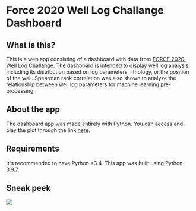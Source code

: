 # Force 2020 Well Log Challange Dashboard
## What is this?
This is a web app consisting of a dashboard with data from [FORCE 2020: Well Log Challange](https://xeek.ai/challenges/force-well-logs/overview). The dashboard is intended to display well log analysis, including its distribution based on log parameters, lithology, or the position of the well. Spearman rank correlation was also shown to analyze the relationship between well log parameters for machine learning pre-processing.

## About the app
The dashboard app was made entirely with Python. You can access and play the plot through the link [here](https://force2020-dash.herokuapp.com).

## Requirements
It's recommended to have Python +3.4. This app was built using Python 3.9.7.

## Sneak peek
![](https://media.giphy.com/media/TMdzMRUEtzNRQDA91t/giphy.gif)
